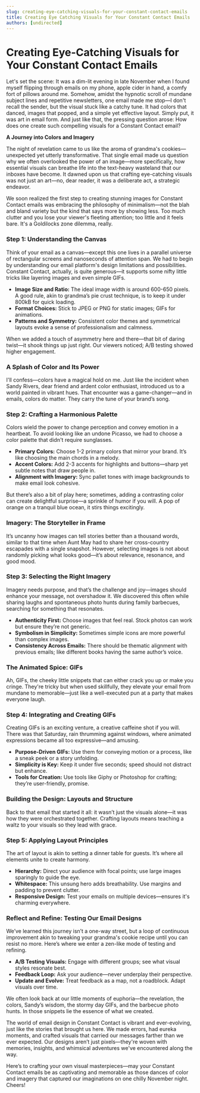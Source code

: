 ```yaml
---
slug: creating-eye-catching-visuals-for-your-constant-contact-emails
title: Creating Eye Catching Visuals for Your Constant Contact Emails
authors: [undirected]
---
```



# Creating Eye-Catching Visuals for Your Constant Contact Emails

Let's set the scene: It was a dim-lit evening in late November when I found myself flipping through emails on my phone, apple cider in hand, a comfy fort of pillows around me. Somehow, amidst the hypnotic scroll of mundane subject lines and repetitive newsletters, one email made me stop—I don't recall the sender, but the visual stuck like a catchy tune. It had colors that danced, images that popped, and a simple yet effective layout. Simply put, it was art in email form. And just like that, the pressing question arose: How does one create such compelling visuals for a Constant Contact email?

**A Journey into Colors and Imagery**

The night of revelation came to us like the aroma of grandma's cookies—unexpected yet utterly transformative. That single email made us question why we often overlooked the power of an image—more specifically, how essential visuals can breathe life into the text-heavy wasteland that our inboxes have become. It dawned upon us that crafting eye-catching visuals was not just an art—no, dear reader, it was a deliberate act, a strategic endeavor.

We soon realized the first step to creating stunning images for Constant Contact emails was embracing the philosophy of minimalism—not the blah and bland variety but the kind that says more by showing less. Too much clutter and you lose your viewer's fleeting attention; too little and it feels bare. It's a Goldilocks zone dilemma, really.

### Step 1: Understanding the Canvas

Think of your email as a canvas—except this one lives in a parallel universe of rectangular screens and nanoseconds of attention span. We had to begin by understanding our email platform's design limitations and possibilities. Constant Contact, actually, is quite generous—it supports some nifty little tricks like layering images and even simple GIFs.

- **Image Size and Ratio:** The ideal image width is around 600-650 pixels. A good rule, akin to grandma’s pie crust technique, is to keep it under 800kB for quick loading.
- **Format Choices:** Stick to JPEG or PNG for static images; GIFs for animations.
- **Patterns and Symmetry:** Consistent color themes and symmetrical layouts evoke a sense of professionalism and calmness.

When we added a touch of asymmetry here and there—that bit of daring twist—it shook things up just right. Our viewers noticed; A/B testing showed higher engagement.

### A Splash of Color and Its Power

I'll confess—colors have a magical hold on me. Just like the incident when Sandy Rivers, dear friend and ardent color enthusiast, introduced us to a world painted in vibrant hues. That encounter was a game-changer—and in emails, colors do matter. They carry the tune of your brand’s song.

### Step 2: Crafting a Harmonious Palette

Colors wield the power to change perception and convey emotion in a heartbeat. To avoid looking like an undone Picasso, we had to choose a color palette that didn't require sunglasses.

- **Primary Colors:** Choose 1-2 primary colors that mirror your brand. It’s like choosing the main chords in a melody.
- **Accent Colors:** Add 2-3 accents for highlights and buttons—sharp yet subtle notes that draw people in.
- **Alignment with Imagery:** Sync pallet tones with image backgrounds to make email look cohesive.

But there’s also a bit of play here; sometimes, adding a contrasting color can create delightful surprise—a sprinkle of humor if you will. A pop of orange on a tranquil blue ocean, it stirs things excitingly.

### Imagery: The Storyteller in Frame

It’s uncanny how images can tell stories better than a thousand words, similar to that time when Aunt May had to share her cross-country escapades with a single snapshot. However, selecting images is not about randomly picking what looks good—it’s about relevance, resonance, and good mood.

### Step 3: Selecting the Right Imagery

Imagery needs purpose, and that’s the challenge and joy—images should enhance your message, not overshadow it. We discovered this often while sharing laughs and spontaneous photo hunts during family barbecues, searching for something that resonates.

- **Authenticity First:** Choose images that feel real. Stock photos can work but ensure they’re not generic.
- **Symbolism in Simplicity:** Sometimes simple icons are more powerful than complex images.
- **Consistency Across Emails:** There should be thematic alignment with previous emails; like different books having the same author’s voice.

### The Animated Spice: GIFs

Ah, GIFs, the cheeky little snippets that can either crack you up or make you cringe. They're tricky but when used skillfully, they elevate your email from mundane to memorable—just like a well-executed pun at a party that makes everyone laugh.

### Step 4: Integrating and Creating GIFs

Creating GIFs is an exciting venture, a creative caffeine shot if you will. There was that Saturday, rain thrumming against windows, where animated expressions became all too expressive—and amusing.

- **Purpose-Driven GIFs:** Use them for conveying motion or a process, like a sneak peek or a story unfolding.
- **Simplicity is Key:** Keep it under five seconds; speed should not distract but enhance.
- **Tools for Creation:** Use tools like Giphy or Photoshop for crafting; they’re user-friendly, promise.

### Building the Design: Layouts and Structure

Back to that email that started it all: it wasn’t just the visuals alone—it was how they were orchestrated together. Crafting layouts means teaching a waltz to your visuals so they lead with grace.

### Step 5: Applying Layout Principles

The art of layout is akin to setting a dinner table for guests. It’s where all elements unite to create harmony.

- **Hierarchy:** Direct your audience with focal points; use large images sparingly to guide the eye.
- **Whitespace:** This unsung hero adds breathability. Use margins and padding to prevent clutter.
- **Responsive Design:** Test your emails on multiple devices—ensures it's charming everywhere.

### Reflect and Refine: Testing Our Email Designs

We’ve learned this journey isn’t a one-way street, but a loop of continuous improvement akin to tweaking your grandma's cookie recipe until you can resist no more. Here’s where we enter a zen-like mode of testing and refining. 

- **A/B Testing Visuals:** Engage with different groups; see what visual styles resonate best.
- **Feedback Loop:** Ask your audience—never underplay their perspective.
- **Update and Evolve:** Treat feedback as a map, not a roadblock. Adapt visuals over time.

We often look back at our little moments of euphoria—the revelation, the colors, Sandy’s wisdom, the stormy day GIFs, and the barbecue photo hunts. In those snippets lie the essence of what we created.

The world of email design in Constant Contact is vibrant and ever-evolving, just like the stories that brought us here. We made errors, had eureka moments, and crafted visuals that carried our messages farther than we ever expected. Our designs aren’t just pixels—they're woven with memories, insights, and whimsical adventures we've encountered along the way. 

Here’s to crafting your own visual masterpieces—may your Constant Contact emails be as captivating and memorable as those dances of color and imagery that captured our imaginations on one chilly November night. Cheers!